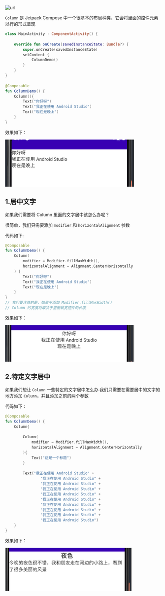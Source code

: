 
![url](https://developer.android.com/images/jetpack/compose/layout-column-row-box.png)

`Column` 是 Jetpack Compose 中一个很基本的布局种类，它会将里面的控件元素以行的形式呈现

``` kotlin
class MainActivity : ComponentActivity() {

    override fun onCreate(savedInstanceState: Bundle?) {
        super.onCreate(savedInstanceState)
        setContent {
            ColumnDemo()
        }
    }
}

@Composable
fun ColumnDemo() {
    Column(){
        Text("你好呀")
        Text("我正在使用 Android Studio")
        Text("现在是晚上")
    }
}
```
效果如下：

<img src="../../assets/layout/column/column1.png">

## 1.居中文字

如果我们需要将 Column 里面的文字居中该怎么办呢？

很简单，我们只需要添加 `modifier` 和 `horizontalAlignment` 参数

代码如下:

```kotlin
@Composable
fun ColumnDemo() {
    Column(
        modifier = Modifier.fillMaxWidth(),
        horizontalAlignment = Alignment.CenterHorizontally
    ) {
        Text("你好呀")
        Text("我正在使用 Android Studio")
        Text("现在是晚上")
    }
}
// 我们要注意的是，如果不添加 Modifier.fillMaxWidth()
// Column 的宽度将取决于里面最宽控件的长度
```
效果如下：

<img src="../../assets/layout/column/column2.png">

## 2.特定文字居中

如果我们想让 `Column` 一些特定的文字居中怎么办
我们只需要在需要居中的文字的地方添加 `Column`，并且添加之前的两个参数

代码如下：
``` kotlin
@Composable
fun ColumnDemo() {
    Column{

        Column(
            modifier = Modifier.fillMaxWidth(),
            horizontalAlignment = Alignment.CenterHorizontally
        ){
            Text("这是一个标题")
        }

        Text("我正在使用 Android Studio" +
                "我正在使用 Android Studio" +
                "我正在使用 Android Studio" +
                "我正在使用 Android Studio" +
                "我正在使用 Android Studio" +
                "我正在使用 Android Studio" +
                "我正在使用 Android Studio" +
                "我正在使用 Android Studio" +
                "我正在使用 Android Studio" +
                "我正在使用 Android Studio")
    }
}
```

效果如下：

<img src="../../assets/layout/column/column3.png">